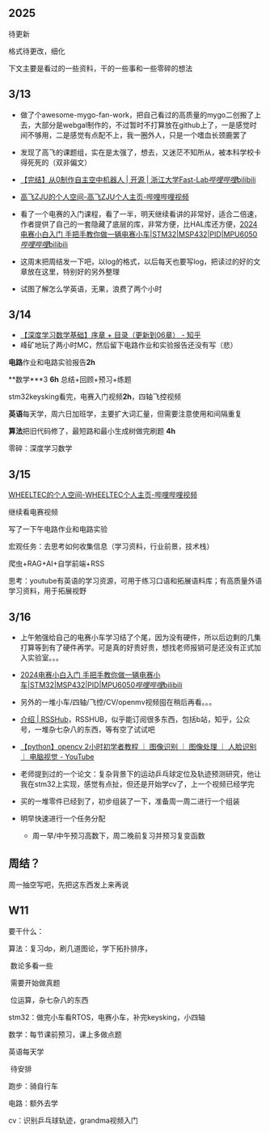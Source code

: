 ## **2025**

待更新

格式待更改，细化

下文主要是看过的一些资料，干的一些事和一些零碎的想法

## **3/13**

- 做了个awesome-mygo-fan-work，把自己看过的高质量的mygo二创搬了上去，大部分是webgal制作的，不过暂时不打算放在github上了，一是感觉时间不够用，二是感觉有点配不上，我一圈外人，只是一个嗜血长颈鹿罢了
- 发现了高飞的课题组，实在是太强了，想去，又迷茫不知所从，被本科学校卡得死死的（双非偏文）
- [【完结】从0制作自主空中机器人 | 开源 | 浙江大学Fast-Lab*哔哩哔哩*bilibili](https://www.bilibili.com/video/BV1WZ4y167me/)
- [高飞ZJU的个人空间-高飞ZJU个人主页-哔哩哔哩视频](https://space.bilibili.com/257271972)

- 看了一个电赛的入门课程，看了一半，明天继续看讲的非常好，适合二倍速，作者提供了自己的一套隐藏了底层的库，非常方便，比HAL库还方便，[2024电赛小白入门 手把手教你做一辆电赛小车|STM32|MSP432|PID|MPU6050*哔哩哔哩*bilibili](https://www.bilibili.com/video/BV1A1421671G/)
- 这周末把周结发一下吧，以log的格式，以后每天也要写log，把读过的好的文章放在这里，特别好的另外整理
- 试图了解怎么学英语，无果，浪费了两个小时

## **3/14**

- [【深度学习数学基础】序章 + 目录（更新到06章） - 知乎](https://zhuanlan.zhihu.com/p/25643286963)
- 峰矿地玩了两小时MC，然后留下电路作业和实验报告还没有写（悲）

**电路**作业和电路实验报告**2h**

**数学\***3 **6h** 总结+回顾+预习+练题

stm32keysking看完，电赛入门视频**2h**，四轴飞控视频

**英语**每天学，周六日加班学，主要扩大词汇量，但需要注意使用和间隔重复

**算法**把旧代码修了，最短路和最小生成树做完刷题 **4h**

零碎：深度学习数学

## **3/15**

[WHEELTEC的个人空间-WHEELTEC个人主页-哔哩哔哩视频](https://space.bilibili.com/556393812?spm_id_from=333.337.search-card.all.click)

继续看电赛视频

写了一下午电路作业和电路实验

宏观任务：去思考如何收集信息（学习资料，行业前景，技术栈）

 爬虫+RAG+AI+自学前端+RSS

思考：youtube有英语的学习资源，可用于练习口语和拓展语料库；有高质量外语学习资料，用于拓展视野

## **3/16**

- 上午勉强给自己的电赛小车学习结了个尾，因为没有硬件，所以后边剩的几集打算等到有了硬件再学。可是真的好贵好贵，想找老师报销可是还没有正式加入实验室。。。
- [2024电赛小白入门 手把手教你做一辆电赛小车|STM32|MSP432|PID|MPU6050*哔哩哔哩*bilibili](https://www.bilibili.com/video/BV1A1421671G/?spm_id_from=333.1245.0.0&vd_source=f129459aae6c6657e79d179b353113ae)
- 另外的一堆小车/四轴/飞控/CV/openmv视频囤在稍后再看。。。

- [介绍 | RSSHub](https://rsshub.netlify.app/zh/)，RSSHUB，似乎能订阅很多东西，包括b站，知乎，公众号，一堆杂七杂八的东西，等有空了试试吧
- [【python】opencv 2小时初学者教程 ｜ 图像识别 ｜ 图像处理 ｜ 人脸识别 ｜ 电脑视觉 - YouTube](https://www.youtube.com/watch?v=xjrykYpaBBM)
- 老师提到过的一个论文：复杂背景下的运动乒乓球定位及轨迹预测研究，他让我在stm32上实现，感觉有点扯，但还是开始学cv了，上一个视频已经学完
- 买的一堆零件已经到了，初步组装了一下，准备周一周二进行一个组装
- 明早快速进行一个任务分配
  - 周一早/中午预习高数下，周二晚前复习并预习复变函数

## **周结？**

周一抽空写吧，先把这东西发上来再说

## W11

要干什么：

算法：复习dp，刷几道图论，学下拓扑排序，

​	数论多看一些

​	需要开始做真题

​	位运算，杂七杂八的东西

stm32：做完小车看RTOS，电赛小车，补完keysking，小四轴

数学：每节课前预习，课上多做点题

英语每天学

​	待安排

跑步：骑自行车

电路：额外去学

cv：识别乒乓球轨迹，grandma视频入门



